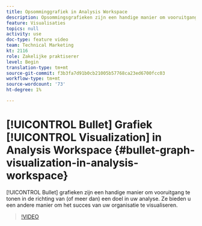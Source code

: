 ```yaml
---
title: Opsomminggrafiek in Analysis Workspace
description: Opsommingsgrafieken zijn een handige manier om vooruitgang te tonen in de richting van (of meer dan) een doel in uw analyse. Ze bieden u een andere manier om het succes van uw organisatie te visualiseren.
feature: Visualisaties
topics: null
activity: use
doc-type: feature video
team: Technical Marketing
kt: 2116
role: Zakelijke praktiserer
level: Begin
translation-type: tm+mt
source-git-commit: f3b3fa7d91b0cb21005b57768ca23ed6700fcc03
workflow-type: tm+mt
source-wordcount: '73'
ht-degree: 1%

---
```



# [!UICONTROL Bullet] Grafiek  [!UICONTROL Visualization] in Analysis Workspace  {#bullet-graph-visualization-in-analysis-workspace}

[!UICONTROL Bullet] grafieken zijn een handige manier om vooruitgang te tonen in de richting van (of meer dan) een doel in uw analyse. Ze bieden u een andere manier om het succes van uw organisatie te visualiseren.

>[!VIDEO](https://video.tv.adobe.com/v/23989/?quality=12)
